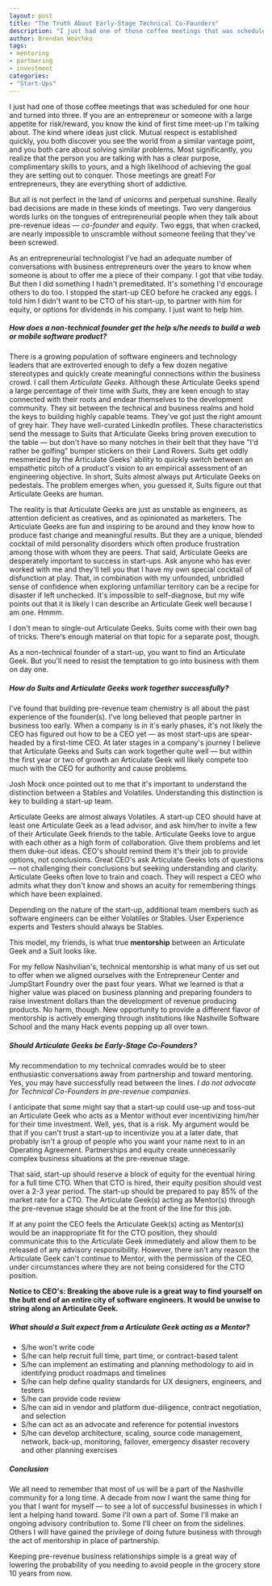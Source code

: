 ```yaml
---
layout: post
title: "The Truth About Early-Stage Technical Co-Founders"
description: "I just had one of those coffee meetings that was scheduled for one hour and turned into three.  If you are an entrepreneur or someone with a large appetite for risk/reward, you know the kind of first time meet-up I'm talking about.  The kind where ideas just click.  But all is not perfect in the land of unicorns and perpetual sunshine.  Really bad decisions are made in these kinds of meetings.  Two very dangerous words lurks on the tongues of entrepreneurial people when they talk about pre-revenue ideas — _co-founder_ and _equity_.  Two eggs, that when cracked, are nearly impossible to unscramble without someone feeling that they've been screwed."
author: Brendan Wovchko
tags:
- mentoring
- partnering
- investment
categories:
- "Start-Ups"
---
```

I just had one of those coffee meetings that was scheduled for one hour and turned into three.  If you are an entrepreneur or someone with a large appetite for risk/reward, you know the kind of first time meet-up I'm talking about.  The kind where ideas just click.  Mutual respect is established quickly, you both discover you see the world from a similar vantage point, and you both care about solving similar problems.   Most significantly, you realize that the person you are talking with has a clear purpose, complimentary skills to yours, and a high likelihood of achieving the goal they are setting out to conquer.  Those meetings are great!  For entrepreneurs, they are everything short of addictive.

But all is not perfect in the land of unicorns and perpetual sunshine.  Really bad decisions are made in these kinds of meetings.  Two very dangerous words lurks on the tongues of entrepreneurial people when they talk about pre-revenue ideas — _co-founder_ and _equity_.  Two eggs, that when cracked, are nearly impossible to unscramble without someone feeling that they've been screwed.

As an entrepreneurial technologist I've had an adequate number of conversations with business entrepreneurs over the years to know when someone is about to offer me a piece of their company.   I got that vibe today.  But then I did something I hadn't premeditated.  It's something I'd encourage others to do too.  I stopped the start-up CEO before he cracked any eggs.  I told him I didn't want to be CTO of his start-up, to partner with him for equity, or options for dividends in his company.  I just want to help him.

##### How does a non-technical founder get the help s/he needs to build a web or mobile software product?

There is a growing population of software engineers and technology leaders that are extroverted enough to defy a few dozen negative stereotypes and quickly create meaningful connections within the business crowd.  I call them _Articulate Geeks_.  Although these Articulate Geeks spend a large percentage of their time with _Suits_, they are keen enough to stay connected with their roots and endear themselves to the development community.  They sit between the technical and business realms and hold the keys to building highly capable teams.  They've got just the right amount of grey hair.  They have well-curated LinkedIn profiles. These characteristics send the message to Suits that Articulate Geeks bring proven execution to the table — but don't have so many notches in their belt that they have "I'd rather be golfing" bumper stickers on their Land Rovers.  Suits get oddly mesmerized by the Articulate Geeks' ability to quickly switch between an empathetic pitch of a product's vision to an empirical assessment of an engineering objective.  In short, Suits almost always put Articulate Geeks on pedestals.  The problem emerges when, you guessed it, Suits figure out that Articulate Geeks are human.

The reality is that Articulate Geeks are just as unstable as engineers, as attention deficient as creatives, and as opinionated as marketers.  The Articulate Geeks are fun and inspiring to be around and they know how to produce fast change and meaningful results.  But they are a unique, blended cocktail of mild personality disorders which often produce frustration among those with whom they are peers.  That said, Articulate Geeks are desperately important to success in start-ups.  Ask anyone who has ever worked with me and they'll tell you that I have my own special cocktail of disfunction at play.  That, in combination with my unfounded, unbridled sense of confidence when exploring unfamiliar territory can be a recipe for disaster if left unchecked.  It's impossible to self-diagnose, but my wife points out that it is likely I can describe an Articulate Geek well because I am one.  Hmmm.

I don't mean to single-out Articulate Geeks.  Suits come with their own bag of tricks.  There's enough material on that topic for a separate post, though.

As a non-technical founder of a start-up, you want to find an Articulate Geek.  But you'll need to resist the temptation to go into business with them on day one.


##### How do Suits and Articulate Geeks work together successfully?

I've found that building pre-revenue team chemistry is all about the past experience of the founder(s).  I've long believed that people partner in business too early.  When a company is in it's early phases, it's not likely the CEO has figured out how to be a CEO yet — as most start-ups are spear-headed by a first-time CEO.  At later stages in a company's journey I believe that Articulate Geeks and Suits can work together quite well — but within the first year or two of growth an Articulate Geek will likely compete too much with the CEO for authority and cause problems.

Josh Mock once pointed out to me that it's important to understand the distinction between a Stables and Volatiles.  Understanding this distinction is key to building a start-up team.

Articulate Geeks are almost always Volatiles.  A start-up CEO should have at least one Articulate Geek as a lead advisor, and ask him/her to invite a few of their Articulate Geek friends to the table.  Articulate Geeks love to argue with each other as a high form of collaboration.  Give them problems and let them duke-out ideas.  CEO's should remind them it's their job to provide options, not conclusions.  Great CEO's ask Articulate Geeks lots of questions — not challenging their conclusions but seeking understanding and clarity.  Articulate Geeks often love to train and coach.  They will respect a CEO who admits what they don't know and shows an acuity for remembering things which have been explained.

Depending on the nature of the start-up, additional team members such as software engineers can be either Volatiles or Stables.  User Experience experts and Testers should always be Stables.

This model, my friends, is what true __mentorship__ between an Articulate Geek and a Suit looks like. 

For my fellow Nashvilian's, technical mentorship is what many of us set out to offer when we aligned ourselves with the Entrepreneur Center and JumpStart Foundry over the past four years.  What we learned is that a higher value was placed on business planning and preparing founders to raise investment dollars than the development of revenue producing products.  No harm, though.  New opportunity to provide a different flavor of mentorship is actively emerging through institutions like Nashville Software School and the many Hack events popping up all over town.


##### Should Articulate Geeks be Early-Stage Co-Founders?

My recommendation to my technical comrades would be to steer enthusiastic conversations away from partnership and toward mentoring.  Yes, you may have successfully read between the lines.  _I do not advocate for Technical Co-Founders in pre-revenue companies._

I anticipate that some might say that a start-up could use-up and toss-out an Articulate Geek who acts as a Mentor without ever incentivizing him/her for their time investment.  Well, yes, that is a risk.  My argument would be that if you can't trust a start-up to incentivize you at a later date, that probably isn't a group of people who you want your name next to in an Operating Agreement.  Partnerships and equity create unnecessarily complex business situations at the pre-revenue stage.

That said, start-up should reserve a block of equity for the eventual hiring for a full time CTO.  When that CTO is hired, their equity position should vest over a 2-3 year period.  The start-up should be prepared to pay 85% of the market rate for a CTO.  The Articulate Geek(s) acting as Mentor(s) through the pre-revenue stage should be at the front of the line for this job.  

If at any point the CEO feels the Articulate Geek(s) acting as Mentor(s) would be an inappropriate fit for the CTO position, they should communicate this to the Articulate Geek immediately and allow them to be released of any advisory responsibility.  However, there isn't any reason the Articulate Geek can't continue to Mentor, with the permission of the CEO, under circumstances where they are not being considered for the CTO position.

__Notice to CEO's: Breaking the above rule is a great way to find yourself on the butt end of an entire city of software engineers.  It would be unwise to string along an Articulate Geek.__


##### What should a Suit expect from a Articulate Geek acting as a Mentor?

- S/he won't write code
- S/he can help recruit full time, part time, or contract-based talent
- S/he can implement an estimating and planning methodology to aid in identifying product roadmaps and timelines
- S/he can help define quality standards for UX designers, engineers, and testers
- S/he can provide code review
- S/he can aid in vendor and platform due-diligence, contract negotiation, and selection
- S/he can act as an advocate and reference for potential investors
- S/he can develop architecture, scaling, source code management, network, back-up, monitoring, failover, emergency disaster recovery and other planning exercises


##### Conclusion

We all need to remember that most of us will be a part of the Nashville community for a long time.  A decade from now I want the same thing for you that I want for myself — to see a lot of successful businesses in which I lent a helping hand toward.  Some I'll own a part of.  Some I'll make an ongoing advisory contribution to.  Some I'll cheer on from the sidelines.  Others I will have gained the privilege of doing future business with through the act of mentorship in place of partnership.

Keeping pre-revenue business relationships simple is a great way of lowering the probability of you needing to avoid people in the grocery store 10 years from now.






